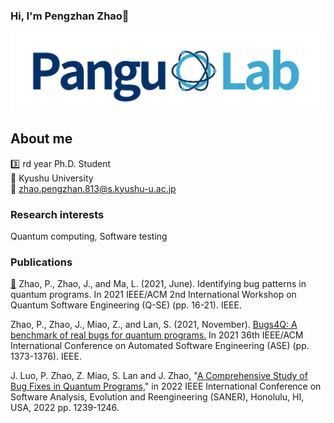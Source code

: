 ### Hi, I'm Pengzhan Zhao👋
![Image text](./3.png)
## About me
:three: rd year Ph.D. Student  
:school: Kyushu University  
:e-mail: zhao.pengzhan.813@s.kyushu-u.ac.jp

### Research interests
Quantum computing, Software testing

### Publications

[:link:](https://ieeexplore.ieee.org/abstract/document/9474564) Zhao, P., Zhao, J., and Ma, L. (2021, June). Identifying bug patterns in quantum programs. In 2021 IEEE/ACM 2nd International Workshop on Quantum Software Engineering (Q-SE) (pp. 16-21). IEEE.  

Zhao, P., Zhao, J., Miao, Z., and Lan, S. (2021, November). [Bugs4Q: A benchmark of real bugs for quantum programs.](https://ieeexplore.ieee.org/abstract/document/9678908) In 2021 36th IEEE/ACM International Conference on Automated Software Engineering (ASE) (pp. 1373-1376). IEEE.

J. Luo, P. Zhao, Z. Miao, S. Lan and J. Zhao, "[A Comprehensive Study of Bug Fixes in Quantum Programs,](https://www.computer.org/csdl/proceedings-article/saner/2022/378600b239/1FbT6n3hGaA)" in 2022 IEEE International Conference on Software Analysis, Evolution and Reengineering (SANER), Honolulu, HI, USA, 2022 pp. 1239-1246.
<!--
**Z-928/Z-928** is a ✨ _special_ ✨ repository because its `README.md` (this file) appears on your GitHub profile.

Here are some ideas to get you started:

- 🔭 I’m currently working on ...
- 🌱 I’m currently learning ...
- 👯 I’m looking to collaborate on ...
- 🤔 I’m looking for help with ...
- 💬 Ask me about ...
- 📫 How to reach me: ...
- 😄 Pronouns: ...
- ⚡ Fun fact: ...
-->
